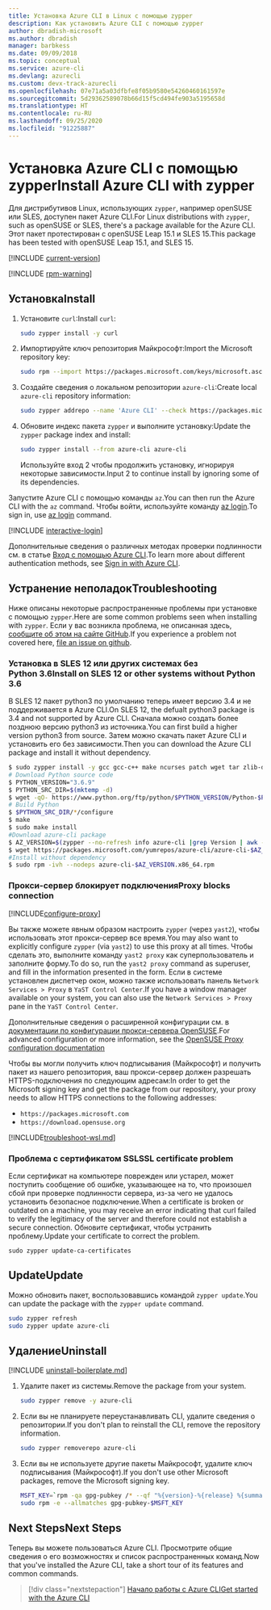 ```yaml
---
title: Установка Azure CLI в Linux с помощью zypper
description: Как установить Azure CLI с помощью zypper
author: dbradish-microsoft
ms.author: dbradish
manager: barbkess
ms.date: 09/09/2018
ms.topic: conceptual
ms.service: azure-cli
ms.devlang: azurecli
ms.custom: devx-track-azurecli
ms.openlocfilehash: 07e71a5a03dfbfe8f05b9580e54260460161597e
ms.sourcegitcommit: 5d29362589078b66d15f5cd494fe903a5195658d
ms.translationtype: HT
ms.contentlocale: ru-RU
ms.lasthandoff: 09/25/2020
ms.locfileid: "91225887"
---
```

# <a name="install-azure-cli-with-zypper"></a><span data-ttu-id="fd35f-103">Установка Azure CLI с помощью zypper</span><span class="sxs-lookup"><span data-stu-id="fd35f-103">Install Azure CLI with zypper</span></span>

<span data-ttu-id="fd35f-104">Для дистрибутивов Linux, использующих `zypper`, например openSUSE или SLES, доступен пакет Azure CLI.</span><span class="sxs-lookup"><span data-stu-id="fd35f-104">For Linux distributions with `zypper`, such as openSUSE or SLES, there's a package available for the Azure CLI.</span></span> <span data-ttu-id="fd35f-105">Этот пакет протестирован с openSUSE Leap 15.1 и SLES 15.</span><span class="sxs-lookup"><span data-stu-id="fd35f-105">This package has been tested with openSUSE Leap 15.1, and SLES 15.</span></span>

[!INCLUDE [current-version](includes/current-version.md)]

[!INCLUDE [rpm-warning](includes/rpm-warning.md)]

## <a name="install"></a><span data-ttu-id="fd35f-106">Установка</span><span class="sxs-lookup"><span data-stu-id="fd35f-106">Install</span></span>

1. <span data-ttu-id="fd35f-107">Установите `curl`:</span><span class="sxs-lookup"><span data-stu-id="fd35f-107">Install `curl`:</span></span>

   ```bash
   sudo zypper install -y curl
   ```

2. <span data-ttu-id="fd35f-108">Импортируйте ключ репозитория Майкрософт:</span><span class="sxs-lookup"><span data-stu-id="fd35f-108">Import the Microsoft repository key:</span></span>

   ```bash
   sudo rpm --import https://packages.microsoft.com/keys/microsoft.asc
   ```

3. <span data-ttu-id="fd35f-109">Создайте сведения о локальном репозитории `azure-cli`:</span><span class="sxs-lookup"><span data-stu-id="fd35f-109">Create local `azure-cli` repository information:</span></span>

   ```bash
   sudo zypper addrepo --name 'Azure CLI' --check https://packages.microsoft.com/yumrepos/azure-cli azure-cli
   ```

4. <span data-ttu-id="fd35f-110">Обновите индекс пакета `zypper` и выполните установку:</span><span class="sxs-lookup"><span data-stu-id="fd35f-110">Update the `zypper` package index and install:</span></span>

   ```bash
   sudo zypper install --from azure-cli azure-cli
   ```
   <span data-ttu-id="fd35f-111">Используйте вход 2 чтобы продолжить установку, игнорируя некоторые зависимости.</span><span class="sxs-lookup"><span data-stu-id="fd35f-111">Input 2 to continue install by ignoring some of its dependencies.</span></span>

<span data-ttu-id="fd35f-112">Запустите Azure CLI с помощью команды `az`.</span><span class="sxs-lookup"><span data-stu-id="fd35f-112">You can then run the Azure CLI with the `az` command.</span></span> <span data-ttu-id="fd35f-113">Чтобы войти, используйте команду [az login](/cli/azure/reference-index#az-login).</span><span class="sxs-lookup"><span data-stu-id="fd35f-113">To sign in, use [az login](/cli/azure/reference-index#az-login) command.</span></span>

[!INCLUDE [interactive-login](includes/interactive-login.md)]

<span data-ttu-id="fd35f-114">Дополнительные сведения о различных методах проверки подлинности см. в статье [Вход с помощью Azure CLI](authenticate-azure-cli.md).</span><span class="sxs-lookup"><span data-stu-id="fd35f-114">To learn more about different authentication methods, see [Sign in with Azure CLI](authenticate-azure-cli.md).</span></span>

## <a name="troubleshooting"></a><span data-ttu-id="fd35f-115">Устранение неполадок</span><span class="sxs-lookup"><span data-stu-id="fd35f-115">Troubleshooting</span></span>

<span data-ttu-id="fd35f-116">Ниже описаны некоторые распространенные проблемы при установке с помощью `zypper`.</span><span class="sxs-lookup"><span data-stu-id="fd35f-116">Here are some common problems seen when installing with `zypper`.</span></span> <span data-ttu-id="fd35f-117">Если у вас возникла проблема, не описанная здесь, [сообщите об этом на сайте GitHub](https://github.com/Azure/azure-cli/issues).</span><span class="sxs-lookup"><span data-stu-id="fd35f-117">If you experience a problem not covered here, [file an issue on github](https://github.com/Azure/azure-cli/issues).</span></span>

### <a name="install-on-sles-12-or-other-systems-without-python-36"></a><span data-ttu-id="fd35f-118">Установка в SLES 12 или других системах без Python 3.6</span><span class="sxs-lookup"><span data-stu-id="fd35f-118">Install on SLES 12 or other systems without Python 3.6</span></span>

<span data-ttu-id="fd35f-119">В SLES 12 пакет python3 по умолчанию теперь имеет версию 3.4 и не поддерживается в Azure CLI.</span><span class="sxs-lookup"><span data-stu-id="fd35f-119">On SLES 12, the defualt python3 package is 3.4 and not supported by Azure CLI.</span></span> <span data-ttu-id="fd35f-120">Сначала можно создать более позднюю версию python3 из источника.</span><span class="sxs-lookup"><span data-stu-id="fd35f-120">You can first build a higher version python3 from source.</span></span> <span data-ttu-id="fd35f-121">Затем можно скачать пакет Azure CLI и установить его без зависимости.</span><span class="sxs-lookup"><span data-stu-id="fd35f-121">Then you can download the Azure CLI package and install it without dependency.</span></span>
```bash
$ sudo zypper install -y gcc gcc-c++ make ncurses patch wget tar zlib-devel zlib openssl-devel
# Download Python source code
$ PYTHON_VERSION="3.6.9"
$ PYTHON_SRC_DIR=$(mktemp -d)
$ wget -qO- https://www.python.org/ftp/python/$PYTHON_VERSION/Python-$PYTHON_VERSION.tgz | tar -xz -C "$PYTHON_SRC_DIR"
# Build Python
$ $PYTHON_SRC_DIR/*/configure
$ make
$ sudo make install
#Download azure-cli package 
$ AZ_VERSION=$(zypper --no-refresh info azure-cli |grep Version | awk -F': ' '{print $2}' | awk '{$1=$1;print}')
$ wget https://packages.microsoft.com/yumrepos/azure-cli/azure-cli-$AZ_VERSION.x86_64.rpm
#Install without dependency
$ sudo rpm -ivh --nodeps azure-cli-$AZ_VERSION.x86_64.rpm
```

### <a name="proxy-blocks-connection"></a><span data-ttu-id="fd35f-122">Прокси-сервер блокирует подключения</span><span class="sxs-lookup"><span data-stu-id="fd35f-122">Proxy blocks connection</span></span>

[!INCLUDE[configure-proxy](includes/configure-proxy.md)]

<span data-ttu-id="fd35f-123">Вы также можете явным образом настроить `zypper` (через `yast2`), чтобы использовать этот прокси-сервер все время.</span><span class="sxs-lookup"><span data-stu-id="fd35f-123">You may also want to explicitly configure `zypper` (via `yast2`) to use this proxy at all times.</span></span> <span data-ttu-id="fd35f-124">Чтобы сделать это, выполните команду `yast2 proxy` как суперпользователь и заполните форму.</span><span class="sxs-lookup"><span data-stu-id="fd35f-124">To do so, run the `yast2 proxy` command as superuser, and fill in the information presented in the form.</span></span> <span data-ttu-id="fd35f-125">Если в системе установлен диспетчер окон, можно также использовать панель `Network Services > Proxy` в `YaST Control Center`.</span><span class="sxs-lookup"><span data-stu-id="fd35f-125">If you have a window manager available on your system, you can also use the `Network Services > Proxy` pane in the `YaST Control Center`.</span></span>

<span data-ttu-id="fd35f-126">Дополнительные сведения о расширенной конфигурации см. в [документации по конфигурации прокси-сервера OpenSUSE](https://www.suse.com/documentation/slms1/book_slms/data/sec_wy_config_updates_proxy.html).</span><span class="sxs-lookup"><span data-stu-id="fd35f-126">For advanced configuration or more information, see the [OpenSUSE Proxy configuration documentation](https://www.suse.com/documentation/slms1/book_slms/data/sec_wy_config_updates_proxy.html)</span></span>

<span data-ttu-id="fd35f-127">Чтобы вы могли получить ключ подписывания (Майкрософт) и получить пакет из нашего репозитория, ваш прокси-сервер должен разрешать HTTPS-подключения по следующим адресам:</span><span class="sxs-lookup"><span data-stu-id="fd35f-127">In order to get the Microsoft signing key and get the package from our repository, your proxy needs to allow HTTPS connections to the following addresses:</span></span>

* `https://packages.microsoft.com`
* `https://download.opensuse.org`

[!INCLUDE[troubleshoot-wsl.md](includes/troubleshoot-wsl.md)]

### <a name="ssl-certificate-problem"></a><span data-ttu-id="fd35f-128">Проблема с сертификатом SSL</span><span class="sxs-lookup"><span data-stu-id="fd35f-128">SSL certificate problem</span></span>

<span data-ttu-id="fd35f-129">Если сертификат на компьютере поврежден или устарел, может поступить сообщение об ошибке, указывающее на то, что произошел сбой при проверке подлинности сервера, из-за чего не удалось установить безопасное подключение.</span><span class="sxs-lookup"><span data-stu-id="fd35f-129">When a certificate is broken or outdated on a machine, you may receive an error indicating that curl failed to verify the legitimacy of the server and therefore could not establish a secure connection.</span></span>  <span data-ttu-id="fd35f-130">Обновите сертификат, чтобы устранить проблему.</span><span class="sxs-lookup"><span data-stu-id="fd35f-130">Update your certificate to correct the problem.</span></span>  

```bach
sudo zypper update-ca-certificates
```

## <a name="update"></a><span data-ttu-id="fd35f-131">Update</span><span class="sxs-lookup"><span data-stu-id="fd35f-131">Update</span></span>

<span data-ttu-id="fd35f-132">Можно обновить пакет, воспользовавшись командой `zypper update`.</span><span class="sxs-lookup"><span data-stu-id="fd35f-132">You can update the package with the `zypper update` command.</span></span>

```bash
sudo zypper refresh
sudo zypper update azure-cli
```

## <a name="uninstall"></a><span data-ttu-id="fd35f-133">Удаление</span><span class="sxs-lookup"><span data-stu-id="fd35f-133">Uninstall</span></span>

[!INCLUDE [uninstall-boilerplate.md](includes/uninstall-boilerplate.md)]

1. <span data-ttu-id="fd35f-134">Удалите пакет из системы.</span><span class="sxs-lookup"><span data-stu-id="fd35f-134">Remove the package from your system.</span></span>

    ```bash
    sudo zypper remove -y azure-cli
    ```

2. <span data-ttu-id="fd35f-135">Если вы не планируете переустанавливать CLI, удалите сведения о репозитории.</span><span class="sxs-lookup"><span data-stu-id="fd35f-135">If you don't plan to reinstall the CLI, remove the repository information.</span></span>

   ```bash
   sudo zypper removerepo azure-cli
   ```

3. <span data-ttu-id="fd35f-136">Если вы не используете другие пакеты Майкрософт, удалите ключ подписывания (Майкрософт).</span><span class="sxs-lookup"><span data-stu-id="fd35f-136">If you don't use other Microsoft packages, remove the Microsoft signing key.</span></span>

   ```bash
   MSFT_KEY=`rpm -qa gpg-pubkey /* --qf "%{version}-%{release} %{summary}\n" | grep Microsoft | awk '{print $1}'`
   sudo rpm -e --allmatches gpg-pubkey-$MSFT_KEY
   ```

## <a name="next-steps"></a><span data-ttu-id="fd35f-137">Next Steps</span><span class="sxs-lookup"><span data-stu-id="fd35f-137">Next Steps</span></span>

<span data-ttu-id="fd35f-138">Теперь вы можете пользоваться Azure CLI. Просмотрите общие сведения о его возможностях и список распространенных команд.</span><span class="sxs-lookup"><span data-stu-id="fd35f-138">Now that you've installed the Azure CLI, take a short tour of its features and common commands.</span></span>

> [!div class="nextstepaction"]
> [<span data-ttu-id="fd35f-139">Начало работы с Azure CLI</span><span class="sxs-lookup"><span data-stu-id="fd35f-139">Get started with the Azure CLI</span></span>](get-started-with-azure-cli.md)